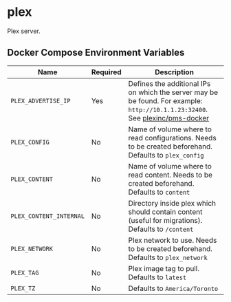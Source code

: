 # plex

Plex server.

## Docker Compose Environment Variables

| Name                    | Required | Description                                                                                                                                                                   |
| ----------------------- | -------- | ----------------------------------------------------------------------------------------------------------------------------------------------------------------------------- |
| `PLEX_ADVERTISE_IP`     | Yes      | Defines the additional IPs on which the server may be be found. For example: `http://10.1.1.23:32400`. See [plexinc/pms-docker](https://hub.docker.com/r/plexinc/pms-docker/) |
| `PLEX_CONFIG`           | No       | Name of volume where to read configurations. Needs to be created beforehand. Defaults to `plex_config`                                                                        |
| `PLEX_CONTENT`          | No       | Name of volume where to read content. Needs to be created beforehand. Defaults to `content`                                                                                   |
| `PLEX_CONTENT_INTERNAL` | No       | Directory inside plex which should contain content (useful for migrations). Defaults to `/content`                                                                            |
| `PLEX_NETWORK`          | No       | Plex network to use. Needs to be created beforehand. Defaults to `plex_network`                                                                                               |
| `PLEX_TAG`              | No       | Plex image tag to pull. Defaults to `latest`                                                                                                                                  |
| `PLEX_TZ`               | No       | Defaults to `America/Toronto`                                                                                                                                                 |
